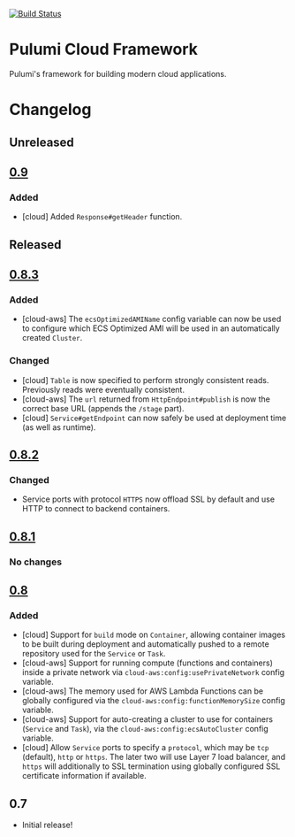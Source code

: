 [![Build Status](https://travis-ci.com/pulumi/pulumi-cloud.svg?token=eHg7Zp5zdDDJfTjY8ejq&branch=master)](https://travis-ci.com/pulumi/pulumi-cloud)

# Pulumi Cloud Framework

Pulumi's framework for building modern cloud applications.


# Changelog

## Unreleased

## [0.9](https://github.com/pulumi/pulumi-cloud/compare/v0.8.3...master)
### Added
- [cloud] Added `Response#getHeader` function.

## Released

## [0.8.3](https://github.com/pulumi/pulumi-cloud/compare/v0.8.2...v0.8.3)
### Added
- [cloud-aws] The `ecsOptimizedAMIName` config variable can now be used to configure which ECS Optimized AMI will be used in an automatically created `Cluster`.
### Changed
- [cloud] `Table` is now specified to perform strongly consistent reads.  Previously reads were eventually consistent.
- [cloud-aws] The `url` returned from `HttpEndpoint#publish` is now the correct base URL (appends the `/stage` part).
- [cloud] `Service#getEndpoint` can now safely be used at deployment time (as well as runtime).

## [0.8.2](https://github.com/pulumi/pulumi-cloud/compare/v0.8.1...v0.8.2)
### Changed
- Service ports with protocol `HTTPS` now offload SSL by default and use HTTP to connect to backend containers.

## [0.8.1](https://github.com/pulumi/pulumi-cloud/compare/v0.8...v0.8.1)
### No changes

## [0.8](https://github.com/pulumi/pulumi-cloud/compare/v0.7...v0.8)
### Added
- [cloud] Support for `build` mode on `Container`, allowing container images to be built during deployment and automatically pushed to a remote repository used for the `Service` or `Task`.
- [cloud-aws] Support for running compute (functions and containers) inside a private network via `cloud-aws:config:usePrivateNetwork` config variable.
- [cloud-aws] The memory used for AWS Lambda Functions can be globally configured via the `cloud-aws:config:functionMemorySize` config variable.
- [cloud-aws] Support for auto-creating a cluster to use for containers (`Service` and `Task`), via the `cloud-aws:config:ecsAutoCluster` config variable.
- [cloud] Allow `Service` ports to specify a `protocol`, which may be `tcp` (default), `http` or `https`.  The later two will use Layer 7 load balancer, and `https` will additionally to SSL termination using globally configured SSL certificate information if available.

## 0.7
- Initial release!

